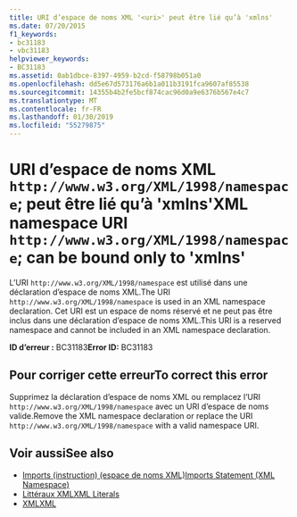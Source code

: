 ```yaml
---
title: URI d’espace de noms XML '<uri>' peut être lié qu’à 'xmlns'
ms.date: 07/20/2015
f1_keywords:
- bc31183
- vbc31183
helpviewer_keywords:
- BC31183
ms.assetid: 0ab1dbce-8397-4959-b2cd-f58798b051a0
ms.openlocfilehash: dd5e67d573176a6b1a011b3191fca9607af85538
ms.sourcegitcommit: 14355b4b2fe5bcf874cac96d0a9e6376b567e4c7
ms.translationtype: MT
ms.contentlocale: fr-FR
ms.lasthandoff: 01/30/2019
ms.locfileid: "55279875"
---
```

# <a name="xml-namespace-uri-httpwwww3orgxml1998namespace-can-be-bound-only-to-xmlns"></a><span data-ttu-id="d6469-102">URI d’espace de noms XML `http://www.w3.org/XML/1998/namespace`; peut être lié qu’à 'xmlns'</span><span class="sxs-lookup"><span data-stu-id="d6469-102">XML namespace URI `http://www.w3.org/XML/1998/namespace`; can be bound only to 'xmlns'</span></span>
<span data-ttu-id="d6469-103">L’URI `http://www.w3.org/XML/1998/namespace` est utilisé dans une déclaration d’espace de noms XML.</span><span class="sxs-lookup"><span data-stu-id="d6469-103">The URI `http://www.w3.org/XML/1998/namespace` is used in an XML namespace declaration.</span></span> <span data-ttu-id="d6469-104">Cet URI est un espace de noms réservé et ne peut pas être inclus dans une déclaration d’espace de noms XML.</span><span class="sxs-lookup"><span data-stu-id="d6469-104">This URI is a reserved namespace and cannot be included in an XML namespace declaration.</span></span>  
  
 <span data-ttu-id="d6469-105">**ID d’erreur :** BC31183</span><span class="sxs-lookup"><span data-stu-id="d6469-105">**Error ID:** BC31183</span></span>  
  
## <a name="to-correct-this-error"></a><span data-ttu-id="d6469-106">Pour corriger cette erreur</span><span class="sxs-lookup"><span data-stu-id="d6469-106">To correct this error</span></span>  
  
<span data-ttu-id="d6469-107">Supprimez la déclaration d’espace de noms XML ou remplacez l’URI `http://www.w3.org/XML/1998/namespace` avec un URI d’espace de noms valide.</span><span class="sxs-lookup"><span data-stu-id="d6469-107">Remove the XML namespace declaration or replace the URI `http://www.w3.org/XML/1998/namespace` with a valid namespace URI.</span></span>  
  
## <a name="see-also"></a><span data-ttu-id="d6469-108">Voir aussi</span><span class="sxs-lookup"><span data-stu-id="d6469-108">See also</span></span>

- [<span data-ttu-id="d6469-109">Imports (instruction) (espace de noms XML)</span><span class="sxs-lookup"><span data-stu-id="d6469-109">Imports Statement (XML Namespace)</span></span>](../../../visual-basic/language-reference/statements/imports-statement-xml-namespace.md)
- [<span data-ttu-id="d6469-110">Littéraux XML</span><span class="sxs-lookup"><span data-stu-id="d6469-110">XML Literals</span></span>](../../../visual-basic/language-reference/xml-literals/index.md)
- [<span data-ttu-id="d6469-111">XML</span><span class="sxs-lookup"><span data-stu-id="d6469-111">XML</span></span>](../../../visual-basic/programming-guide/language-features/xml/index.md)

